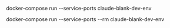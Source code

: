 docker-compose run --service-ports claude-blank-dev-env

docker-compose run --service-ports --rm claude-blank-dev-env

